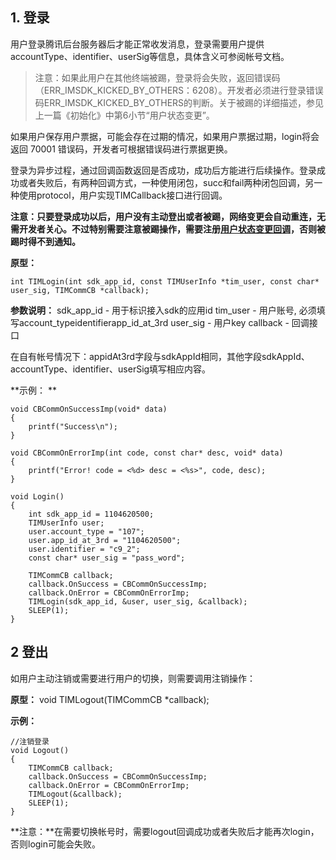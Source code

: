 ## 1. 登录

用户登录腾讯后台服务器后才能正常收发消息，登录需要用户提供accountType、identifier、userSig等信息，具体含义可参阅帐号文档。

>注意：如果此用户在其他终端被踢，登录将会失败，返回错误码（ERR_IMSDK_KICKED_BY_OTHERS：6208）。开发者必须进行登录错误码ERR_IMSDK_KICKED_BY_OTHERS的判断。关于被踢的详细描述，参见上一篇《初始化》中第6小节“用户状态变更”。

如果用户保存用户票据，可能会存在过期的情况，如果用户票据过期，login将会返回 70001 错误码，开发者可根据错误码进行票据更换。

登录为异步过程，通过回调函数返回是否成功，成功后方能进行后续操作。登录成功或者失败后，有两种回调方式，一种使用闭包，succ和fail两种闭包回调，另一种使用protocol，用户实现TIMCallback接口进行回调。

**注意：只要登录成功以后，用户没有主动登出或者被踢，网络变更会自动重连，无需开发者关心。不过特别需要注意被踢操作，需要注册[用户状态变更回调](https://www.qcloud.com/document/product/269/1581#6.-.E7.94.A8.E6.88.B7.E7.8A.B6.E6.80.81.E5.8F.98.E6.9B.B4-.EF.BC.88.E4.BA.92.E8.B8.A2.EF.BC.89)，否则被踢时得不到通知。**

**原型：**
```
int TIMLogin(int sdk_app_id, const TIMUserInfo *tim_user, const char* user_sig, TIMCommCB *callback);
```

**参数说明：**
sdk_app_id - 用于标识接入sdk的应用id
tim_user - 用户账号, 必须填写account_typeidentifierapp_id_at_3rd
user_sig - 用户key
callback - 回调接口

在自有帐号情况下：appidAt3rd字段与sdkAppId相同，其他字段sdkAppId、accountType、identifier、userSig填写相应内容。

**示例：  **
```
void CBCommOnSuccessImp(void* data)
{
    printf("Success\n");
}
 
void CBCommOnErrorImp(int code, const char* desc, void* data)
{
    printf("Error! code = <%d> desc = <%s>", code, desc);
}
 
void Login()
{
    int sdk_app_id = 1104620500;
    TIMUserInfo user;
    user.account_type = "107";
    user.app_id_at_3rd = "1104620500";
    user.identifier = "c9_2";
    const char* user_sig = "pass_word";
 
    TIMCommCB callback;
    callback.OnSuccess = CBCommOnSuccessImp;
    callback.OnError = CBCommOnErrorImp;
    TIMLogin(sdk_app_id, &user, user_sig, &callback);
    SLEEP(1);
}
```

## 2 登出
如用户主动注销或需要进行用户的切换，则需要调用注销操作：

**原型：**
void TIMLogout(TIMCommCB *callback);

**示例：**
```
//注销登录
void Logout()
{
    TIMCommCB callback;
    callback.OnSuccess = CBCommOnSuccessImp;
    callback.OnError = CBCommOnErrorImp;
    TIMLogout(&callback);
    SLEEP(1);
}
```

**注意：**在需要切换帐号时，需要logout回调成功或者失败后才能再次login，否则login可能会失败。
